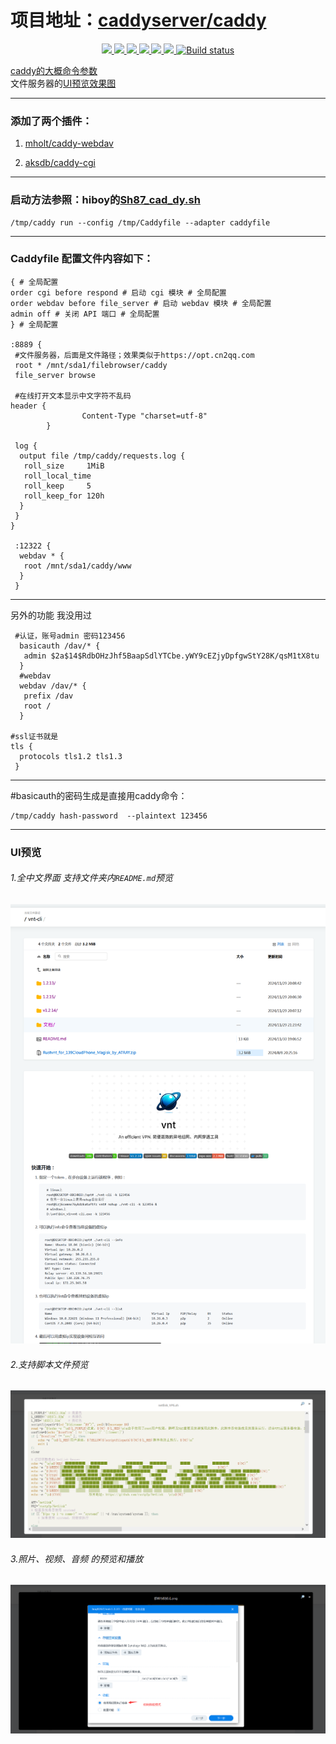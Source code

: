 # 项目地址：[caddyserver/caddy](https://github.com/caddyserver/caddy)
<p align="center">
<a href="https://github.com/lmq8267/caddy/releases"><img src="https://img.shields.io/github/downloads/lmq8267/caddy/total">
<a href="https://github.com/lmq8267/caddy/graphs/contributors"><img src="https://img.shields.io/github/contributors-anon/lmq8267/caddy">
<a href="https://github.com/lmq8267/caddy/releases/"><img src="https://img.shields.io/github/release/lmq8267/caddy">
<a href="https://github.com/lmq8267/caddy/issues"><img src="https://img.shields.io/github/issues-raw/lmq8267/caddy">
<a href="https://github.com/lmq8267/caddy/discussions"><img src="https://img.shields.io/github/discussions/lmq8267/caddy">
<a href="GitHub repo size"><img src="https://img.shields.io/github/repo-size/lmq8267/caddy?color=red&style=flat-square">
<a href="https://github.com/lmq8267/caddy/actions?query=workflow%3ABuild"><img src="https://img.shields.io/github/actions/workflow/status/lmq8267/caddy/CI.yml?branch=main" alt="Build status">
</p>

caddy的大概[命令参数](https://github.com/lmq8267/caddy/blob/main/README_caddy.md)  
文件服务器的[UI预览效果图](https://github.com/lmq8267/caddy/edit/main/README.md#ui%E9%A2%84%E8%A7%88)

------------------------------------------------------------------------------

### 添加了两个插件：

1. [mholt/caddy-webdav](https://github.com/mholt/caddy-webdav)
 
2. [aksdb/caddy-cgi](https://github.com/aksdb/caddy-cgi)

------------------------------------------------------------------------------

### 启动方法参照：hiboy的[Sh87_cad_dy.sh](https://github.com/hiboyhiboy/opt-script/blob/0dcfdf2911f052218ffb1b7cd220f1457249f538/script/Sh87_cad_dy.sh#L151C28-L151C78)

```shell
/tmp/caddy run --config /tmp/Caddyfile --adapter caddyfile
```

------------------------------------------------------------------------------

### Caddyfile 配置文件内容如下：

```shell
{ # 全局配置
order cgi before respond # 启动 cgi 模块 # 全局配置
order webdav before file_server # 启动 webdav 模块 # 全局配置
admin off # 关闭 API 端口 # 全局配置
} # 全局配置

:8889 {
 #文件服务器，后面是文件路径；效果类似于https://opt.cn2qq.com 
 root * /mnt/sda1/filebrowser/caddy
 file_server browse
 
 #在线打开文本显示中文字符不乱码
header {
                Content-Type "charset=utf-8"
        }
        
 log {
  output file /tmp/caddy/requests.log {
   roll_size     1MiB
   roll_local_time
   roll_keep     5
   roll_keep_for 120h
  }
 }
}

 :12322 {
  webdav * {
   root /mnt/sda1/caddy/www
  }
 }
```

 ------------------------------------------------------------------------------
 
 另外的功能 我没用过
```shell
 #认证，账号admin 密码123456
  basicauth /dav/* {
   admin $2a$14$RdbOHzJhf5BaapSdlYTCbe.yWY9cEZjyDpfgwStY28K/qsM1tX8tu
  }
  #webdav
  webdav /dav/* {
   prefix /dav
   root /
  }
  
#ssl证书就是
tls {
  protocols tls1.2 tls1.3
 } 
```

-----------------------------------------------------------------------------

#basicauth的密码生成是直接用caddy命令：
```shell
/tmp/caddy hash-password  --plaintext 123456
```

----------------------------------------------------------------------------

### UI预览

###### 1.全中文界面 支持文件夹内`README.md`预览

![](./img/样式1.png)

###### 2.支持脚本文件预览

![](./img/样式2.png)

###### 3.照片、视频、音频 的预览和播放

![](./img/样式3.png)



